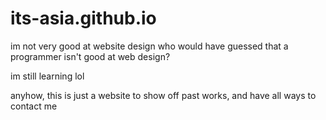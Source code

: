 # its-asia.github.io

im not very good at website design
who would have guessed that a programmer isn't good at web design?

im still learning lol

anyhow, this is just a website to show off past works, and have all ways to contact me
